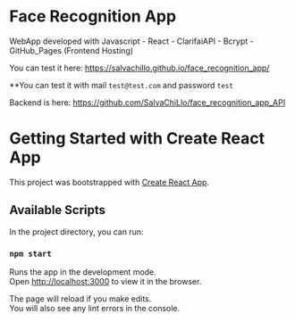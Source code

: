 # Face Recognition App

WebApp developed with Javascript - React - ClarifaiAPI - Bcrypt - GitHub_Pages (Frontend Hosting)

You can test it here: https://salvachillo.github.io/face_recognition_app/

**You can test it with mail `test@test.com` and password `test`

Backend is here: https://github.com/SalvaChiLlo/face_recognition_app_API

# Getting Started with Create React App

This project was bootstrapped with [Create React App](https://github.com/facebook/create-react-app).

## Available Scripts

In the project directory, you can run:

### `npm start`

Runs the app in the development mode.\
Open [http://localhost:3000](http://localhost:3000) to view it in the browser.

The page will reload if you make edits.\
You will also see any lint errors in the console.
